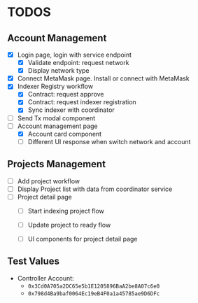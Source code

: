 # TODOS

## Account Management

- [x] Login page, login with service endpoint
  - [x] Validate endpoint: request network
  - [x] Display network type
- [x] Connect MetaMask page. Install or connect with MetaMask
- [x] Indexer Registry workflow
  - [x] Contract: request approve
  - [x] Contract: request indexer registration
  - [x] Sync indexer with coordinator
- [ ] Send Tx modal component
- [ ] Account management page
  - [x] Account card component
  - [ ] Different UI response when switch network and account

## Projects Management

- [ ] Add project workflow
- [ ] Display Project list with data from coordinator service
- [ ] Project detail page
  - [ ] Start indexing project flow
  - [ ] Update project to ready flow
  - [ ] UI components for project detail page



## Test Values

- Controller Account:
  - `0x3Cd0A705a2DC65e5b1E1205896BaA2be8A07c6e0`
  - `0x798d4Ba9baf0064Ec19eB4F0a1a45785ae9D6DFc`
  